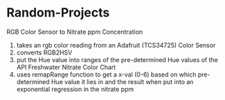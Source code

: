 # Random-Projects

RGB Color Sensor to Nitrate ppm Concentration
1) takes an rgb color reading from an Adafruit (TCS34725) Color Sensor
2) converts RGB2HSV
3) put the Hue value into ranges of the pre-determined Hue values of the API Freshwater Nitrate Color Chart
4) uses remapRange function to get a x-val (0-6) based on which pre-determined Hue value it lies in and the result when put into an exponential regression in the nitrate ppm
